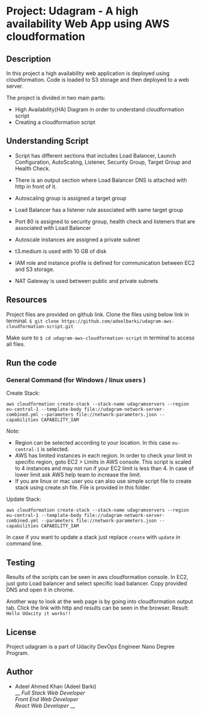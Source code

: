 # Project: Udagram - A high availability Web App using AWS cloudformation

## Description

In this project a high availability web application is deployed using cloudformation. Code is loaded to S3 storage and then deployed to a web server.

The project is divided in two main parts:

* High Availability(HA) Diagram in order to understand cloudformation script
* Creating a cloudformation script

## Understanding Script 

* Script has different sections that includes Load Balancer, Launch Configuration, AutoScaling, Listener, Security Group, Target Group and Health Check.

* There is an output section where Load Balancer DNS is attached with http in front of it.

* Autoscaling group is assigned a target group 

* Load Balancer has a listener rule associated with same target group

* Port 80 is assigned to security group, health check and listeners that are associated with Load Balancer

* Autoscale instances are assigned a private subnet

* t3.medium is used with 10 GB of disk

* IAM role and instance profile is defined for communication between EC2 and S3 storage.

* NAT Gateway is used between public and private subnets


## Resources 

Project files are provided on github link. Clone the files using below link in terminal.
`$ git clone https://github.com/adeelbarki/udagram-aws-cloudformation-script.git`

Make sure to `$ cd udagram-aws-cloudformation-script` in terminal to access all files. 

## Run the code

### General Command (for Windows / linux users )

Create Stack: 

`aws cloudformation create-stack --stack-name udagramservers --region eu-central-1 --template-body file://udagram-network-server-combined.yml --parameters file://network-parameters.json --capabilities CAPABILITY_IAM`

_Note:_ 
* Region can be selected according to your location. In this case `eu-central-1` is selected.
*  AWS has limited instances in each region. In order to check your limit in specific region, goto EC2 > Limits in AWS console. This script is scaled to 4 instances and may not run if your EC2 limit is less than 4. In case of lower limit ask AWS help team to increase the limit. 
*  If you are linux or mac user you can also use simple script file to create stack using create.sh file. File is provided in this folder.

Update Stack:

`aws cloudformation create-stack --stack-name udagramservers --region eu-central-1 --template-body file://udagram-network-server-combined.yml --parameters file://network-parameters.json --capabilities CAPABILITY_IAM`

In case if you want to update a stack just replace `create` with `update` in command line.


## Testing

Results of the scripts can be seen in aws cloudformation console. In EC2, just goto Load balancer and select specific load balancer. Copy provided DNS and open it in chrome. 

Another way to look at the web page is by going into cloudformation output tab. Click the link with http and results can be seen in the browser. 
Result: `Hello Udacity it works!!`

## License

Project udagram is a part of Udacity DevOps Engineer Nano Degree Program.   

## Author

* Adeel Ahmed Khan (Adeel Barki) <br />
  __ _Full Stack Web Developer_ <br />
  _Front End Web Developer_ <br />
  _React Web Developer_ __ <br />
